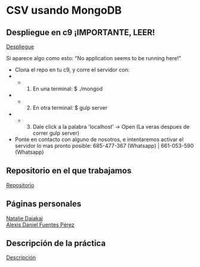 # CSV usando MongoDB

## Despliegue en c9 ¡IMPORTANTE, LEER!

[Despliegue](http://pl-mongo-nataliealexis-alu0100816761.c9users.io/)  

Si aparece algo como esto: "No application seems to be running here!"
- Clona el repo en tu c9, y corre el servidor con:
- - 1) En una terminal:    $ ./mongod
- - 2) En otra terminal:   $ gulp server
- - 3) Dale click a la palabra 'localhost' -> Open (La veras despues de correr gulp server)
- Ponte en contacto con alguno de nosotros, e intentaremos activar el servidor lo mas pronto posible: 685-477-367 (Whatsapp) | 661-053-590 (Whatsapp)

## Repositorio en el que trabajamos  

[Repositorio](https://github.com/alu0100816761/mongodb-mongoose-csv-nataliealexis)  

## Páginas personales  

[Natalie Dajakaj](https://alu0100818369.github.io)  
[Alexis Daniel Fuentes Pérez](https://alu0100816761.github.io)  

## Descripción de la práctica  

[Descripción](https://campusvirtual.ull.es/1516/mod/page/view.php?id=191191)